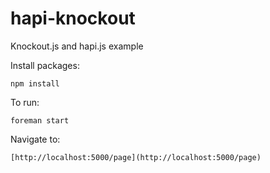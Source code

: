 hapi-knockout
=============

Knockout.js and hapi.js example

Install packages:

    npm install

To run:

    foreman start

Navigate to:

    [http://localhost:5000/page](http://localhost:5000/page)
